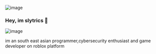 ![image](https://wallpaperaccess.com/full/2752593.jpg)

### Hey, im slytrics 👋


![image](https://camo.githubusercontent.com/6395412cc6e37d3793e646d88c270cda174012a535a430523c459caa62eea7bf/68747470733a2f2f737465616d75736572696d616765732d612e616b616d616968642e6e65742f7567632f3935383630383534323134333738363239312f373232374630373837313146363437423232334431424444303641453636394130384441363345312f)

im an south east asian programmer,cybersecurity enthusiast and game developer on roblox platform

